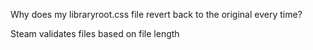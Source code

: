 Why does my libraryroot.css file revert back to the original every time?

Steam validates files based on file length